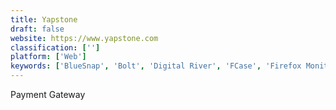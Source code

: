 ```yaml
---
title: Yapstone
draft: false 
website: https://www.yapstone.com
classification: ['']
platform: ['Web']
keywords: ['BlueSnap', 'Bolt', 'Digital River', 'FCase', 'Firefox Monitor', 'Kount', 'Kount Complete', 'LexisNexis InstantID', 'Payfirma', 'ProfitWell', 'Proofpoint Email Fraud Defense', 'Putler', 'RSA Adaptive Authentication', 'SAS Fraud Management', 'Sift App', 'Signifyd', 'SoftwareKey Licensing System', 'Statsbot', 'Zonos']
---
```

Payment Gateway